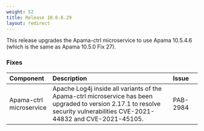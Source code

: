 ```yaml
---
weight: 52
title: Release 10.6.6.29
layout: redirect
---
```


This release upgrades the Apama-ctrl microservice to use Apama 10.5.4.6 (which is the same as Apama 10.5.0 Fix 27).

### Fixes

<table>
<colgroup>
    <col style="width: 15%;">
    <col style="width: 70%;">
    <col style="width: 15%;">
</colgroup>
<thead>
<tr>
<th style="text-align:left">Component</th>
<th style="text-align:left">Description</th>
<th style="text-align:left">Issue</th>
</tr>
</thead>
<tbody>

<tr>
<td style="text-align:left">Apama-ctrl microservice</td>
<td style="text-align:left">Apache Log4j inside all variants of the Apama-ctrl microservice has been upgraded 
  to version 2.17.1 to resolve security vulnerabilities CVE-2021-44832 and CVE-2021-45105.</td>
<td style="text-align:left">PAB-2984</td>
</tr>

</tbody>
</table>






